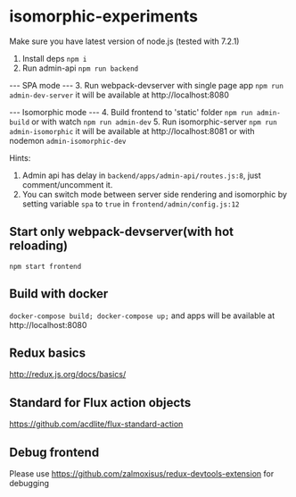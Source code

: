 # isomorphic-experiments
Make sure you have latest version of node.js (tested with 7.2.1)

1. Install deps `npm i`
2. Run admin-api `npm run backend`

--- SPA mode ---
3. Run webpack-devserver with single page app `npm run admin-dev-server` it will be available at http://localhost:8080

--- Isomorphic mode ---
4. Build frontend to 'static' folder `npm run admin-build` or with watch `npm run admin-dev`
5. Run isomorphic-server `npm run admin-isomorphic` it will be available at http://localhost:8081 or with nodemon `admin-isomorphic-dev`

Hints:
1. Admin api has delay in `backend/apps/admin-api/routes.js:8`, just comment/uncomment it.
2. You can switch mode between server side rendering and isomorphic by setting variable `spa` to `true` in `frontend/admin/config.js:12`


## Start only webpack-devserver(with hot reloading)
`npm start frontend`

## Build with docker
`docker-compose build; docker-compose up;`
and apps will be available at http://localhost:8080

## Redux basics
http://redux.js.org/docs/basics/


## Standard for Flux action objects
https://github.com/acdlite/flux-standard-action


## Debug frontend
Please use https://github.com/zalmoxisus/redux-devtools-extension for debugging
